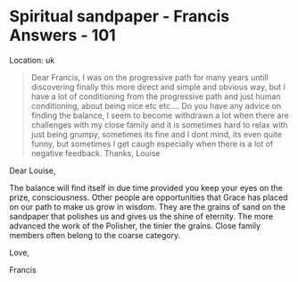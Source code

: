 # Spiritual sandpaper - Francis Answers - 101

Location: uk

>Dear Francis, I was on the progressive path for many years untill discovering finally this more direct and simple and obvious way, but I have a lot of conditioning from the progressive path and just human conditioning, about being nice etc etc.... Do you have any advice on finding the balance, I seem to become withdrawn a lot when there are challenges with my close family and it is sometimes hard to relax with just being grumpy, sometimes its fine and I dont mind, its even quite funny, but sometimes I get caugh especially when there is a lot of negative feedback. Thanks, Louise

Dear Louise,

The balance will find itself in due time provided you keep your eyes on the prize, consciousness. Other people are opportunities that Grace has placed on our path to make us grow in wisdom. They are the grains of sand on the sandpaper that polishes us and gives us the shine of eternity. The more advanced the work of the Polisher, the tinier the grains. Close family members often belong to the coarse category.

Love,

Francis
